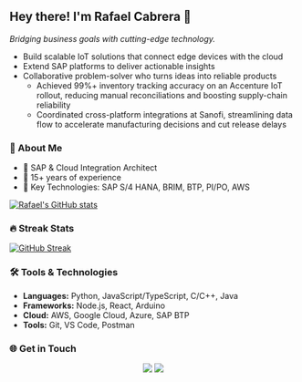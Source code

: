 ## Hey there! I'm **Rafael Cabrera** 👋
*Bridging business goals with cutting-edge technology.*

- Build scalable IoT solutions that connect edge devices with the cloud
- Extend SAP platforms to deliver actionable insights
- Collaborative problem-solver who turns ideas into reliable products
  - Achieved 99%+ inventory tracking accuracy on an Accenture IoT rollout, reducing manual reconciliations and boosting supply-chain reliability
  - Coordinated cross-platform integrations at Sanofi, streamlining data flow to accelerate manufacturing decisions and cut release delays

### 🌟 About Me

- 💼 SAP & Cloud Integration Architect
- 📅 15+ years of experience
- 🔧 Key Technologies: SAP S/4 HANA, BRIM, BTP, PI/PO, AWS

[![Rafael's GitHub stats](https://github-readme-stats.vercel.app/api?username=meirarc&include_all_commits=true&count_private=true)](https://github.com/meirarc/github-readme-stats)

### 🔥 Streak Stats

[![GitHub Streak](https://github-readme-streak-stats.herokuapp.com?user=meirarc)](https://git.io/streak-stats)

### 🛠️ Tools & Technologies

- **Languages:** Python, JavaScript/TypeScript, C/C++, Java
- **Frameworks:** Node.js, React, Arduino
- **Cloud:** AWS, Google Cloud, Azure, SAP BTP
- **Tools:** Git, VS Code, Postman
 
### 🌐 Get in Touch
<div align="center">
  <a href="mailto:tokay_salmons.02@icloud.com"><img src="https://img.shields.io/badge/-Gmail-%23333?style=for-the-badge&logo=gmail&logoColor=white" target="_blank"></a>
  <a href="https://www.linkedin.com/in/rafael-m-cabrera/" target="_blank"><img src="https://img.shields.io/badge/-LinkedIn-%230077B5?style=for-the-badge&logo=linkedin&logoColor=white" target="_blank"></a>
</div>
